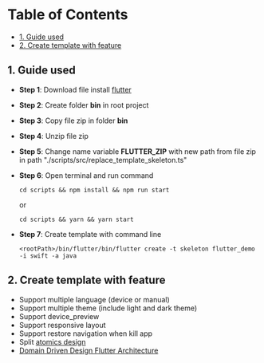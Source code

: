 # Table of Contents
* [1. Guide used](#1-guide-used)
* [2. Create template with feature](#2-create-template-with-feature)

## 1. Guide used

- **Step 1**: Download file install [flutter](https://docs.flutter.dev/get-started/install)
- **Step 2**: Create folder **bin** in root project
- **Step 3**: Copy file zip in folder **bin**
- **Step 4**: Unzip file zip
- **Step 5**: Change name variable **FLUTTER_ZIP** with new path from file zip in path "./scripts/src/replace_template_skeleton.ts"
- **Step 6**: Open terminal and run command
    ```shell
    cd scripts && npm install && npm run start
    ```
    or
    ```shell
    cd scripts && yarn && yarn start
    ```
  
- **Step 7**: Create template with command line
    ```shell
    <rootPath>/bin/flutter/bin/flutter create -t skeleton flutter_demo -i swift -a java
    ```

## 2. Create template with feature

- Support multiple language (device or manual)
- Support multiple theme (include light and dark theme)
- Support device_preview
- Support responsive layout
- Support restore navigation when kill app
- Split [atomics design](https://itnext.io/atomic-design-with-flutter-11f6fcb62017)
- [Domain Driven Design Flutter Architecture](https://github.com/mhadaily/flutter-architecture-ddd)

